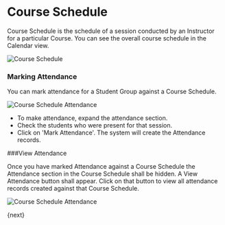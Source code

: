 <!-- add-breadcrumbs -->
# Course Schedule

Course Schedule is the schedule of a session conducted by an Instructor for a particular Course.
You can see the overall course schedule in the Calendar view.

<img class="screenshot" alt="Course Schedule" src="{{url_prefix}}/assets/img/schools/schedule/course-schedule.png">

### Marking Attendance

You can mark attendance for a Student Group against a Course Schedule.

<img class="screenshot" alt="Course Schedule Attendance" src="{{url_prefix}}/assets/img/schools/schedule/course-schedule-att.png">

- To make attendance, expand the attendance section.
- Check the students who were present for that session.
- Click on 'Mark Attendance'. The system will create the Attendance records.

###View Attendance

Once you have marked Attendance against a Course Schedule the Attendance section in the Course Schedule shall be hidden. 
A View Attendance button shall appear. Click on that button to view all attendance records created against that Course Schedule.

<img class="screenshot" alt="Course Schedule Attendance" src="{{url_prefix}}/assets/img/schools/schedule/course-schedule-att-1.png">

{next}
